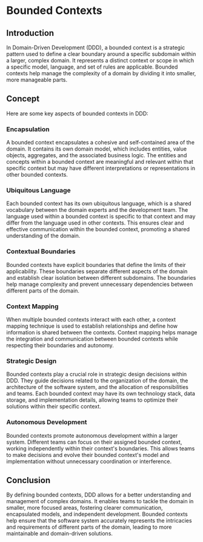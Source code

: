 # Bounded Contexts

## Introduction

In Domain-Driven Development (DDD), a bounded context is a strategic pattern used to define a clear boundary around a specific subdomain within a larger, complex domain. It represents a distinct context or scope in which a specific model, language, and set of rules are applicable. Bounded contexts help manage the complexity of a domain by dividing it into smaller, more manageable parts.

## Concept

Here are some key aspects of bounded contexts in DDD:

### Encapsulation

A bounded context encapsulates a cohesive and self-contained area of the domain. It contains its own domain model, which includes entities, value objects, aggregates, and the associated business logic. The entities and concepts within a bounded context are meaningful and relevant within that specific context but may have different interpretations or representations in other bounded contexts.

### Ubiquitous Language

Each bounded context has its own ubiquitous language, which is a shared vocabulary between the domain experts and the development team. The language used within a bounded context is specific to that context and may differ from the language used in other contexts. This ensures clear and effective communication within the bounded context, promoting a shared understanding of the domain.

### Contextual Boundaries

Bounded contexts have explicit boundaries that define the limits of their applicability. These boundaries separate different aspects of the domain and establish clear isolation between different subdomains. The boundaries help manage complexity and prevent unnecessary dependencies between different parts of the domain.

### Context Mapping

When multiple bounded contexts interact with each other, a context mapping technique is used to establish relationships and define how information is shared between the contexts. Context mapping helps manage the integration and communication between bounded contexts while respecting their boundaries and autonomy.

### Strategic Design

Bounded contexts play a crucial role in strategic design decisions within DDD. They guide decisions related to the organization of the domain, the architecture of the software system, and the allocation of responsibilities and teams. Each bounded context may have its own technology stack, data storage, and implementation details, allowing teams to optimize their solutions within their specific context.

### Autonomous Development

Bounded contexts promote autonomous development within a larger system. Different teams can focus on their assigned bounded context, working independently within their context's boundaries. This allows teams to make decisions and evolve their bounded context's model and implementation without unnecessary coordination or interference.

## Conclusion

By defining bounded contexts, DDD allows for a better understanding and management of complex domains. It enables teams to tackle the domain in smaller, more focused areas, fostering clearer communication, encapsulated models, and independent development. Bounded contexts help ensure that the software system accurately represents the intricacies and requirements of different parts of the domain, leading to more maintainable and domain-driven solutions.
